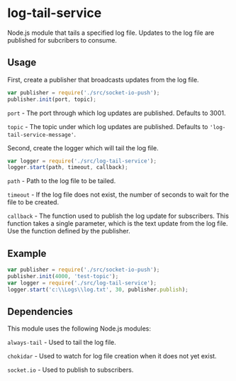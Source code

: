 # log-tail-service

Node.js module that tails a specified log file. Updates to the log file are published for subcribers to consume.

## Usage

First, create a publisher that broadcasts updates from the log file.

```js
var publisher = require('./src/socket-io-push');
publisher.init(port, topic);
```

`port` - The port through which log updates are published. Defaults to 3001.

`topic` - The topic under which log updates are published. Defaults to `'log-tail-service-message'`.

Second, create the logger which will tail the log file.

```js
var logger = require('./src/log-tail-service');
logger.start(path, timeout, callback);
```

`path` - Path to the log file to be tailed.

`timeout` - If the log file does not exist, the number of seconds to wait for the file to be created.

`callback` - The function used to publish the log update for subscribers. This function takes a single parameter, which is the text update from the log file. Use the function defined by the publisher.

## Example

```js
var publisher = require('./src/socket-io-push');
publisher.init(4000, 'test-topic');
var logger = require('./src/log-tail-service');
logger.start('c:\\Logs\\log.txt', 30, publisher.publish);
```

## Dependencies

This module uses the following Node.js modules:

`always-tail` - Used to tail the log file.

`chokidar` - Used to watch for log file creation when it does not yet exist.

`socket.io` - Used to publish to subscribers.
